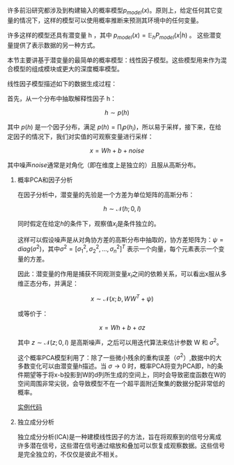 许多前沿研究都涉及到构建输入的概率模型$p_{model}(x)$。原则上，给定任何其它变量的情况下，这样的模型可以使用概率推断来预测其环境中的任何变量。

许多这样的模型还具有潜变量 h ，其中 $p_{model}(x)=\mathbb E_hP_{model}(x|h)$ 。 这些潜变量提供了表示数据的另一种方式。

本节主要讲基于潜变量的最简单的概率模型：线性因子模型。这些模型用来作为混合模型的组成模块或更大的深度概率模型。

线性因子模型描述如下的数据生成过程：

首先，从一个分布中抽取解释性因子 h：

$$h\sim p(h)$$

其中 $p(h)$ 是一个因子分布，满足 $p(h)=\prod_ip(h_i)$，所以易于采样，接下来，在给定因子的情况下，我们对实值的可观察变量进行采样：

$$x=Wh+b+noise$$

其中噪声$noise$通常是对角化（即在维度上是独立的）且服从高斯分布。

1. 概率PCA和因子分析

    在因子分析中，潜变量的先验是一个方差为单位矩阵的高斯分布：

    $$h\sim \mathcal N(h;0,I)$$

    同时假定在给定$h$的条件下，观察值$x_i$是条件独立的。
    
    这样可以假设噪声是从对角协方差的高斯分布中抽取的，协方差矩阵为：$\psi=diag(\sigma^2)$，其中$\sigma^2=[\sigma_1^2,\sigma_2^2,...,\sigma_n^2]^T$ 表示一个向量，每个元素表示一个变量的方差。

    因此：潜变量的作用是捕获不同观测变量$x_i$之间的依赖关系，可以看出x服从多维正态分布，并满足：

    $$x \sim \mathcal N(x;b,WW^T+\psi)$$

    或等价于：

    $$x=Wh+b+\sigma z$$

    其中 $z \sim \mathcal N(z;0,I)$ 是高斯噪声，之后可以用迭代算法来估计参数 W 和 $\sigma^2$。

    这个概率PCA模型利用了：除了一些微小残余的重构误差（$\sigma^2$）,数据中的大多数变化可以由潜变量$h$描述。当 $\sigma \rightarrow 0$ 时，概率PCA将变为PCA即，h的条件期望等于将x-b投影到W的d列所生成的空间上，同时会导致密度函数在W的空间周围非常尖锐，会导致模型不在一个超平面附近聚集的数据分配非常低的概率。

    [实例代码](./code/13-1.py)

1. 独立成分分析

    独立成分分析(ICA)是一种建模线性因子的方法，旨在将观察到的信号分离成许多潜在信号，这些潜在信号通过缩放和叠加可以恢复成观察数据。这些信号是完全独立的，不仅仅是彼此不相关。



